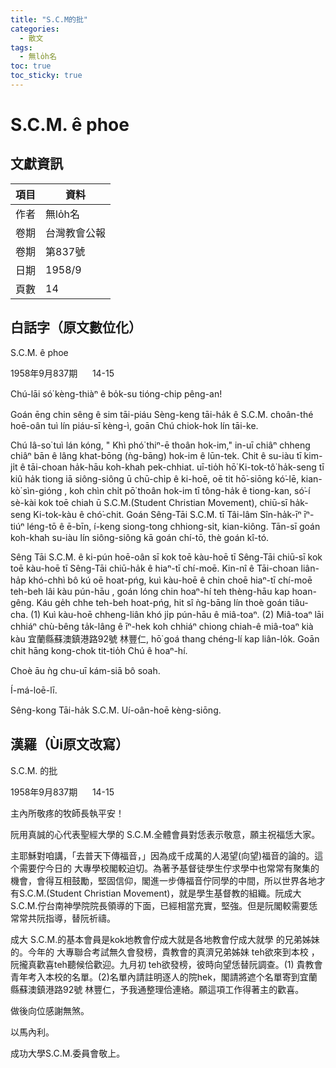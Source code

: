 ```yaml
---
title: "S.C.M的批"
categories:
  - 散文
tags:
  - 無lo̍h名
toc: true
toc_sticky: true
---
```


# S.C.M. ê phoe

## 文獻資訊

| 項目 | 資料 |
|---|---|
| 作者 | 無lo̍h名 |
| 卷期 | 台灣教會公報 |
| 卷期 | 第837號 |
| 日期 | 1958/9 |
| 頁數 | 14 |

## 白話字（原文數位化）

S.C.M. ê phoe

1958年9月837期      14-15

Chú-lāi só͘ kèng-thiàⁿ ê bo̍k-su tióng-chip pêng-an!

Goán ēng chin sêng ê sim tāi-piáu Sèng-keng tāi-ha̍k ê S.C.M. choân-thé hoē-oân tuì lín piáu-sī kèng-ì, goān Chú chiok-hok lín tāi-ke.

Chú Iâ-so͘ tuì lán kóng, " Khì phó͘ thiⁿ-ē thoân hok-im," in-uī chiâⁿ chheng chiâⁿ bān ê lâng khat-bōng (ǹg-bāng) hok-im ê lūn-tek. Chit ê su-iàu tī kim-ji̍t ê tāi-choan ha̍k-hāu koh-khah pek-chhiat. uī-tio̍h hō͘ Ki-tok-tô͘ ha̍k-seng tī kiû ha̍k tiong iā siông-siông ū chū-chi̍p ê ki-hoē, oē tit hō͘-siōng kó͘-lē, kian-kò͘ sìn-gióng , koh chìn chi̍t pō͘ thoân hok-im tī tông-ha̍k ê tiong-kan, só͘-í sè-kài kok toē chiah ū S.C.M.(Student Christian Movement), chiū-sī ha̍k-seng Ki-tok-kàu ê chó͘-chit. Goán Sêng-Tāi S.C.M. tī Tâi-lâm Sîn-ha̍k-īⁿ īⁿ-tiúⁿ léng-tō ê ē-bīn, í-keng siong-tong chhiong-si̍t, kian-kiông. Tān-sī goán koh-khah su-iàu lín siông-siông kā goán chí-tō, thè goán kî-tó.

Sêng Tāi S.C.M. ê ki-pún hoē-oân sī kok toē kàu-hoē tī Sêng-Tāi chiū-sī kok toē kàu-hoē tī Sêng-Tāi chiū-ha̍k ê hiaⁿ-tī chí-moē. Kin-nî ê Tāi-choan liân-ha̍p khó-chhì bô kú oē hoat-pńg, kuì kàu-hoē ê chin choē hiaⁿ-tī chí-moē teh-beh lâi kàu pún-hāu , goán lóng chin hoaⁿ-hí teh thèng-hāu kap hoan-gêng. Káu ge̍h chhe teh-beh hoat-pńg, hit sî ǹg-bāng lín thoè goán tiâu-cha. (1) Kuì kàu-hoē chheng-liân khó ji̍p pún-hāu ê miâ-toaⁿ. (2) Miâ-toaⁿ lāi chhiáⁿ chù-bêng ta̍k-lâng ê īⁿ-hek koh chhiáⁿ chiong chiah-ê miâ-toaⁿ kià kàu 宜蘭縣蘇澳鎮港路92號 林豐仁, hō͘ goá thang chéng-lí kap liân-lo̍k. Goān chit hāng kong-chok tit-tio̍h Chú ê hoaⁿ-hí.

Choè āu ǹg chu-uī kám-siā bô soah.

Í-má-loē-lī.

Sêng-kong Tāi-ha̍k S.C.M. Uí-oân-hoē kèng-siōng.

## 漢羅（Ùi原文改寫）

S.C.M. 的批

1958年9月837期      14-15

主內所敬疼的牧師長執平安！

阮用真誠的心代表聖經大學的 S.C.M.全體會員對恁表示敬意，願主祝福恁大家。

主耶穌對咱講，「去普天下傳福音，」因為成千成萬的人渴望(向望)福音的論的。這个需要佇今日的 大專學校閣較迫切。為著予基督徒學生佇求學中也常常有聚集的機會，會得互相鼓勵，堅固信仰，閣進一步傳福音佇同學的中間，所以世界各地才有S.C.M.(Student Christian Movement)，就是學生基督教的組織。阮成大 S.C.M.佇台南神學院院長領導的下面，已經相當充實，堅強。但是阮閣較需要恁常常共阮指導，替阮祈禱。

成大 S.C.M.的基本會員是kok地教會佇成大就是各地教會佇成大就學 的兄弟姊妹的。今年的 大專聯合考試無久會發榜，貴教會的真濟兄弟姊妹 teh欲來到本校 ，阮攏真歡喜teh聽候佮歡迎。九月初 teh欲發榜，彼時向望恁替阮調查。(1) 貴教會青年考入本校的名單。(2)名單內請註明逐人的院hek，閣請將遮个名單寄到宜蘭縣蘇澳鎮港路92號 林豐仁，予我通整理佮連絡。願這項工作得著主的歡喜。

做後向位感謝無煞。

以馬內利。

成功大學S.C.M.委員會敬上。
